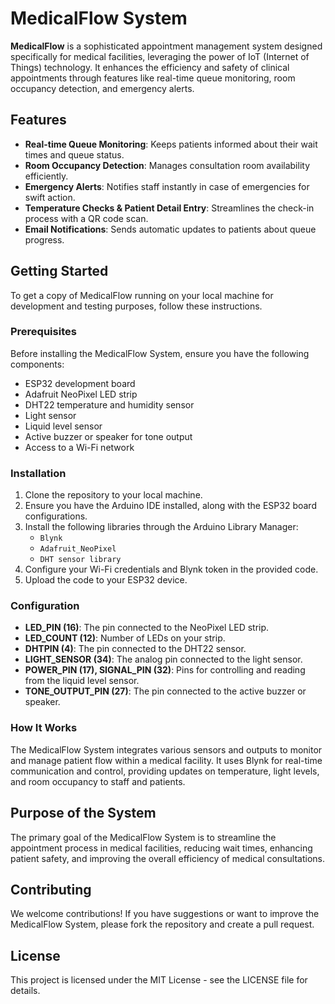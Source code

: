 # MedicalFlow System

**MedicalFlow** is a sophisticated appointment management system designed specifically for medical facilities, leveraging the power of IoT (Internet of Things) technology. It enhances the efficiency and safety of clinical appointments through features like real-time queue monitoring, room occupancy detection, and emergency alerts.

## Features

- **Real-time Queue Monitoring**: Keeps patients informed about their wait times and queue status.
- **Room Occupancy Detection**: Manages consultation room availability efficiently.
- **Emergency Alerts**: Notifies staff instantly in case of emergencies for swift action.
- **Temperature Checks & Patient Detail Entry**: Streamlines the check-in process with a QR code scan.
- **Email Notifications**: Sends automatic updates to patients about queue progress.

## Getting Started

To get a copy of MedicalFlow running on your local machine for development and testing purposes, follow these instructions.

### Prerequisites

Before installing the MedicalFlow System, ensure you have the following components:

- ESP32 development board
- Adafruit NeoPixel LED strip
- DHT22 temperature and humidity sensor
- Light sensor
- Liquid level sensor
- Active buzzer or speaker for tone output
- Access to a Wi-Fi network

### Installation

1. Clone the repository to your local machine.
2. Ensure you have the Arduino IDE installed, along with the ESP32 board configurations.
3. Install the following libraries through the Arduino Library Manager:
   - `Blynk`
   - `Adafruit_NeoPixel`
   - `DHT sensor library`
4. Configure your Wi-Fi credentials and Blynk token in the provided code.
5. Upload the code to your ESP32 device.

### Configuration

- **LED_PIN (16)**: The pin connected to the NeoPixel LED strip.
- **LED_COUNT (12)**: Number of LEDs on your strip.
- **DHTPIN (4)**: The pin connected to the DHT22 sensor.
- **LIGHT_SENSOR (34)**: The analog pin connected to the light sensor.
- **POWER_PIN (17), SIGNAL_PIN (32)**: Pins for controlling and reading from the liquid level sensor.
- **TONE_OUTPUT_PIN (27)**: The pin connected to the active buzzer or speaker.

### How It Works

The MedicalFlow System integrates various sensors and outputs to monitor and manage patient flow within a medical facility. It uses Blynk for real-time communication and control, providing updates on temperature, light levels, and room occupancy to staff and patients.

## Purpose of the System

The primary goal of the MedicalFlow System is to streamline the appointment process in medical facilities, reducing wait times, enhancing patient safety, and improving the overall efficiency of medical consultations.

## Contributing

We welcome contributions! If you have suggestions or want to improve the MedicalFlow System, please fork the repository and create a pull request.

## License

This project is licensed under the MIT License - see the LICENSE file for details.
